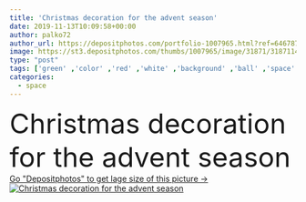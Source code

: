 ```yaml
---
title: 'Christmas decoration for the advent season'
date: 2019-11-13T10:09:58+00:00
author: palko72
author_url: https://depositphotos.com/portfolio-1007965.html?ref=64678756
image: https://st3.depositphotos.com/thumbs/1007965/image/31871/318711478/api_thumb_450.jpg?forcejpeg=true
type: "post"
tags: ['green' ,'color' ,'red' ,'white' ,'background' ,'ball' ,'space' ,'celebration' ,'christmas' ,'decoration' ,'holiday' ,'xmas' ,'decor' ,'season' ,'seasonal' ,'light' ,'wooden' ,'card' ,'rustic' ,'ornament' ,'calendar' ,'december' ,'snow' ,'star' ,'winter' ,'merry' ,'candle' ,'fir' ,'traditional' ,'decorations' ,'wood' ,'eve' ,'wreath' ,'bauble' ,'candles' ,'Advent' ]
categories: 
  - space
---
```

<div aling="center">
            <font size="60"> Christmas decoration for the advent season</font>   
</div>
<div>
    <a href='https://st3.depositphotos.com/thumbs/1007965/image/31871/318711478/api_thumb_450.jpg?forcejpeg=true?ref=64678756' target=_blank > Go "Depositphotos" to get lage size of this picture ->
        <img href='https://st3.depositphotos.com/thumbs/1007965/image/31871/318711478/api_thumb_450.jpg?forcejpeg=true?ref=64678756' src='https://st3.depositphotos.com/1007965/31871/i/950/depositphotos_318711478-stock-photo-christmas-decoration-advent-season.jpg?forcejpeg=true' alt='Christmas decoration for the advent season' >
    </a>
</div>
